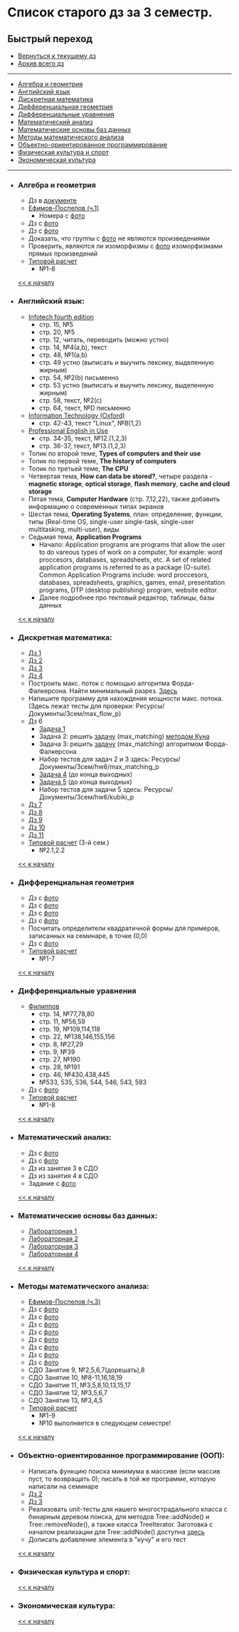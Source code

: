 # Список старого дз за 3 семестр.

## Быстрый переход

- [Вернуться к текущему дз](../README.md#Список-текущего-и-будущего-дз)
- [Архив всего дз](Архив_дз.md#Список-старого-дз-за-3-семестр.)

***

- [Алгебра и геометрия](#Алгебра-и-геометрия)
- [Английский язык](#Английский-язык)
- [Дискретная математика](#Дискретная-математика)
- [Дифференциальная геометрия](#Дифференциальная-геометрия)
- [Дифференциальные уравнения](#Дифференциальные-уравнения)
- [Математический анализ](#Математический-анализ)
- [Математические основы баз данных](#Математические-основы-баз-данных)
- [Методы математического анализа](#Методы-математического-анализа)
- [Объектно-ориентированное программирование](#Объектно-ориентированное-программирование-ООП)
- [Физическая культура и спорт](#Физическая-культура-и-спорт)
- [Экономическая культура](#Экономическая-культура)

***

- ### Алгебра и геометрия
    - Дз в [документе](../Ресурсы/Документы/3сем/dz_algebra_10.pdf)
    - [Ефимов-Поспелов (ч.1)](../Книги/Ефимов_Поспелов_Сборник_задач_по_математике_том_1.pdf)
        - Номера с [фото](../Ресурсы/Изображения/3сем/алгем_1.jpg)
    - Дз с [фото](../Ресурсы/Изображения/3сем/алгем_2.jpg)
    - Дз с [фото](../Ресурсы/Изображения/3сем/алгем_3.jpg)
    - Доказать, что группы с [фото](../Ресурсы/Изображения/3сем/алгем_4.jpg) не являются произведениями
    - Проверить, являются ли изоморфизмы с [фото](../Ресурсы/Изображения/3сем/алгем_2.jpg) изоморфизмами прямых произведений
    - [Типовой расчет](../Типовики/Алгем/TR.pdf) 
        - №1-8

    [<< к началу](#Быстрый-переход)

- ### Английский язык:
    - [Infotech fourth edition](../Книги/Infotech_english_for_computer_users_Stud.pdf) 
        -  стр. 15, №5
        -  стр. 20, №5
        -  стр. 12, читать, переводить (можно устно)
        -  стр. 14, №4(a,b), текст
        -  стр. 48, №1(a,b)
        -  стр. 49 устно (выписать и выучить лексику, выделенную жирным)
        -  стр. 54, №2(b) письменно
        -  стр. 53 устно (выписать и выучить лексику, выделенную жирным)
        -  стр. 58, текст, №2(с) 
        -  стр. 64, текст, №D письменно
    - [Information Technology (Oxford)](../Книги/[Eric_H._Glendinning,_John_McEwan]_Oxford_English_(BookFi).pdf)
        -  стр. 42-43, текст "Linux", №B(1,2)
    - [Professional English in Use](../Книги/esteras_s_r_fabre_e_m_professional_english_in_use_computers.pdf)
        -  стр. 34-35, текст, №12.(1,2,3)
        -  стр. 36-37, текст, №13.(1,2,3)
    - Топик по второй теме, **Types of computers and their use**
    - Топик по первой теме, **The history of computers**
    - Топик по третьей теме, **The CPU**
    - Четвертая тема, **How can data be stored?**, четыре раздела - **magnetic storage**, **optical storage**, **flash memory**, **cache and cloud storage**
    - Пятая тема, **Computer Hardware** (стр. 7,12,22), также добавить информацию о современных типах экранов
    - Шестая тема, **Operating Systems**, план: определение, функции, типы (Real-time OS, single-user single-task, single-user multitasking, multi-user), виды
    - Седьмая тема, **Application Programs**
        - Начало:
        Application programs are programs that allow the user to do vareous types of work on a computer, for example: word proccesors, databases, spreadsheets, etc.
        A set of related application programs is referred to as a package (O-suite).
        Common Application Programs include: word proccesors, databases, spreadsheets, graphics, games, email, presentation programs, DTP (desktop publishing) program, website editor.
        - Далее подробнее про тектовый редактор, таблицы, базы данных
    
    [<< к началу](#Быстрый-переход)
    
- ### Дискретная математика:
    - [Дз 1](../Ресурсы/Документы/3сем/hw1.pdf)
    - [Дз 2](../Ресурсы/Документы/3сем/hw2.pdf)
    - [Дз 3](../Ресурсы/Документы/3сем/hw3.pdf)
    - [Дз 4](../Ресурсы/Документы/3сем/hw4.pdf)
    - Построить макс. поток с помощью алгоритма Форда-Фалкерсона. Найти минимальный разрез. [Здесь](../Ресурсы/Документы/3сем/max_flow2.pdf)
    - Напишите программу для нахождения мощности макс. потока. (Здесь лежат тесты для проверки: Ресурсы/Документы/3сем/max_flow_p)
    - Дз 6
        - [Задача 1](../Ресурсы/Документы/3сем/hw6/Задача_1.jpg)
        - Задача 2: решить [задачу](../Ресурсы/Документы/3сем/hw6/max_matching_p/max_matching.pdf) (max_matching) [методом Куна](https://e-maxx.ru/algo/kuhn_matching)
        - Задача 3: решить [задачу](../Ресурсы/Документы/3сем/hw6/max_matching_p/max_matching.pdf) (max_matching) алгоритмом Форда-Фалкерсона
        - Набор тестов для задач 2 и 3 здесь: Ресурсы/Документы/3сем/hw6/max_matching_p
        - [Задача 4](https://acmp.ru/index.asp?main=task&id_task=448) (до конца выходных)
        - [Задача 5](../Ресурсы/Документы/3сем/hw6/kubiki_p/kubiki.pdf) (до конца выходных)
        - Набор тестов для задачи 5 здесь: Ресурсы/Документы/3сем/hw6/kubiki_p
    - [Дз 7](../Ресурсы/Документы/3сем/hw7.pdf)
    - [Дз 8](../Ресурсы/Документы/3сем/hw8.pdf)
    - [Дз 9](../Ресурсы/Документы/3сем/9_Ring_homomorphism.pdf)
    - [Дз 10](../Ресурсы/Документы/3сем/finite_fields1.pdf)
    - [Дз 11](../Ресурсы/Документы/3сем/finite_fields2.pdf)
    - [Типовой расчет](../Типовики/Дискра/typ.pdf) (3-й сем.)
        - №2.1,2.2
      
    [<< к началу](#Быстрый-переход)

- ### Дифференциальная геометрия
    - Дз с [фото](../Ресурсы/Изображения/3сем/диффгем_1.jpg)
    - Дз с [фото](../Ресурсы/Изображения/3сем/диффгем_2.jpg)
    - Дз с [фото](../Ресурсы/Изображения/3сем/диффгем_3.jpg)
    - Дз с [фото](../Ресурсы/Изображения/3сем/диффгем_4.jpg)
    - Посчитать определители квадратичной формы для примеров, записанных на семинаре, в точке (0,0)
    - Дз с [фото](../Ресурсы/Изображения/3сем/диффгем_5.jpg)
    - [Типовой расчет](../Типовики/Диффгем/tip_diffgeom-20-format.pdf)
        - №1-7

    [<< к началу](#Быстрый-переход)

- ### Дифференциальные уравнения
    - [Филиппов](../Книги/FilippovDU.pdf)
        - стр. 14, №77,78,80
        - стр. 11, №56,59
        - стр. 19, №109,114,118
        - стр. 22, №138,146,155,156
        - стр. 8, №27,29
        - стр. 9, №39
        - стр. 27, №190
        - стр. 28, №191
        - стр. 46, №430,438,445
        - №533, 535, 536, 544, 546, 543, 593
    - Дз с [фото](../Ресурсы/Изображения/3сем/диффур_1.jpg)
    - [Типовой расчет](../Типовики/Диффур/1.pdf)
        - №1-8
      
    [<< к началу](#Быстрый-переход)

- ### Математический анализ:
    - Дз с [фото](../Ресурсы/Изображения/3сем/матан_1.jpg)
    - Дз с [фото](../Ресурсы/Изображения/3сем/матан_2.jpg)
    - Дз из занятия 3 в СДО
    - Дз из занятия 4 в СДО
    - Задание с [фото](../Ресурсы/Изображения/3сем/матан_3.jpg)

    [<< к началу](#Быстрый-переход) 

- ### Математические основы баз данных:
    - [Лабораторная 1](https://drive.google.com/drive/folders/1iC7T4fkH-YjpOAFdVhv-86yPKtB7Z-HO)
    - [Лабораторная 2](https://drive.google.com/drive/folders/1ej2xrg6R6mmkJPk_rKD0QJ8qP3N_0sS2)
    - [Лабораторная 3](https://drive.google.com/drive/folders/1AV2Q6T8w_Hyq7AcSBOWQi0UEQe9oX94f)
    - [Лабораторная 4](https://drive.google.com/drive/folders/1oLPvTELR0PaPkGWIK3W7rAc350URs64u)
      
    [<< к началу](#Быстрый-переход)
    
- ### Методы математического анализа:
    - [Ефимов-Поспелов (ч.3)](../Книги/Ефимов_Поспелов_Сборник_задач_по_математике_том_3.pdf)
    - Дз с [фото](../Ресурсы/Изображения/3сем/методы_1.jpg)
    - Дз с [фото](../Ресурсы/Изображения/3сем/методы_2.jpg)
    - Дз с [фото](../Ресурсы/Изображения/3сем/методы_3.jpg)
    - Дз с [фото](../Ресурсы/Изображения/3сем/методы_4.jpg)
    - Дз с [фото](../Ресурсы/Изображения/3сем/методы_5.jpg)
    - Дз с [фото](../Ресурсы/Изображения/3сем/методы_6.jpg)
    - Дз с [фото](../Ресурсы/Изображения/3сем/методы_7.jpg)
    - Дз с [фото](../Ресурсы/Изображения/3сем/методы_8.jpg)
    - СДО Занятие 9, №2,5,6,7(дорешать),8
    - СДО Занятие 10, №8-11,16,18,19
    - СДО Занятие 11, №3,5,8,10,13,15,17
    - СДО Занятие 12, №3,5,6,7
    - СДО Занятие 13, №3,4,5
    - [Типовой расчет](../Типовики/Методы/Типовой_расчет_методы_м.а_3_сем..pdf)
        - №1-9
        - №10 выполняется в следующем семестре!

    [<< к началу](#Быстрый-переход)

- ### Объектно-ориентированное программирование (ООП):
    - Написать функцию поиска минимума в массиве (если массив пуст, то возвращать 0); писать в той же программе, которую написали на семинаре
    - [Дз 2](../Ресурсы/Документы/3сем/ООП_1.txt)
    - [Дз 3](../Ресурсы/Документы/3сем/ООП_2.txt)
    - Реализовать unit-тесты для нашего многострадального класса с бинарным деревом поиска, для методов Tree::addNode() и Tree::removeNode(), а также класса TreeIterator. Заготовка с началом реализации для Tree::addNode() доступна [здесь](https://gist.github.com/grayed/b636e1f428c7629af26f8596226aded8)
    - Дописать добавление элемента в "кучу" и его тест

    [<< к началу](#Быстрый-переход)

- ### Физическая культура и спорт:
      
    [<< к началу](#Быстрый-переход)

- ### Экономическая культура:
      
    [<< к началу](#Быстрый-переход)
